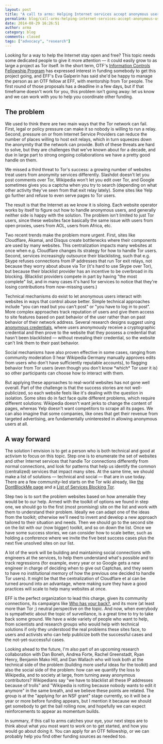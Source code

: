 ```yaml
---
layout: post
title: "A call to arms: Helping Internet services accept anonymous users"
permalink: blog/call-arms-helping-internet-services-accept-anonymous-users
date: 2014-08-29 16:26:51
author: arma
category: blog
comments: closed
tags: ["advocacy", "research"]
---
```


Looking for a way to help the Internet stay open and free? This topic needs some dedicated people to give it more attention — it could easily grow to as large a project as Tor itself. In the short term, OTF's [Information Controls Fellowship Program](https://www.opentechfund.org/labs/fellowships) has expressed interest in funding somebody to get this project going, and EFF's Eva Galperin has said she'd be happy to manage the person as an OTF fellow at EFF, with mentorship from Tor people. The first round of those proposals has a deadline in a few days, but if that timeframe doesn't work for you, this problem isn't going away: let us know and we can work with you to help you coordinate other funding.

The problem
-----------

We used to think there are two main ways that the Tor network can fail. First, legal or policy pressure can make it so nobody is willing to run a relay. Second, pressure on or from Internet Service Providers can reduce the number of places willing to host exit relays, which in turn squeezes down the anonymity that the network can provide. Both of these threats are hard to solve, but they are challenges that we've known about for a decade, and due in large part to strong ongoing collaborations we have a pretty good handle on them.

We missed a third threat to Tor's success: a growing number of websites treat users from anonymity services differently. Slashdot doesn't let you post comments over Tor, Wikipedia won't let you edit over Tor, and Google sometimes gives you a captcha when you try to search (depending on what other activity they've seen from that exit relay lately). Some sites like Yelp go further and refuse to even serve pages to Tor users.

The result is that the Internet as we know it is siloing. Each website operator works by itself to figure out how to handle anonymous users, and generally neither side is happy with the solution. The problem isn't limited to just Tor users, since these websites face basically the same issue with users from open proxies, users from AOL, users from Africa, etc.

Two recent trends make the problem more urgent. First, sites like Cloudflare, Akamai, and Disqus create bottlenecks where their components are used by many websites. This centralization impacts many websites at once when e.g. Cloudflare changes its strategy for how to handle Tor users. Second, services increasingly outsource their blacklisting, such that e.g. Skype refuses connections from IP addresses that run Tor exit relays, not because they worry about abuse via Tor (it's hard to use Skype over Tor), but because their blacklist provider has an incentive to be overbroad in its blocking. (Blacklist providers compete in part by having "the most complete" list, and in many cases it's hard for services to notice that they're losing contributions from now-missing users.)

Technical mechanisms do exist to let anonymous users interact with websites in ways that control abuse better. Simple technical approaches include "you can read but you can't post" or "you have to log in to post". More complex approaches track reputation of users and give them access to site features based on past behavior of the user rather than on past behavior of their network address. Several research designs suggest using [anonymous credentials](http://freehaven.net/anonbib/#oakland11-formalizing), where users anonymously receive a cryptographic credential and then prove to the website that they possess a credential that hasn't been blacklisted — without revealing their credential, so the website can't link them to their past behavior.

Social mechanisms have also proven effective in some cases, ranging from community moderation (I hear Wikipedia Germany manually approves edits from users who don't have sufficiently reputable accounts), to flagging behavior from Tor users (even though you don't know \*which\* Tor user it is) so other participants can choose how to interact with them.

But applying these approaches to real-world websites has not gone well overall. Part of the challenge is that the success stories are not well-publicized, so each website feels like it's dealing with the question in isolation. Some sites do in fact face quite different problems, which require different solutions: Wikipedia doesn't want jerks to change the content of pages, whereas Yelp doesn't want competitors to scrape all its pages. We can also imagine that some companies, like ones that get their revenue from targeted advertising, are fundamentally uninterested in allowing anonymous users at all.

A way forward
-------------

The solution I envision is to get a person who is both technical and good at activism to focus on this topic. Step one is to enumerate the set of websites and other Internet services that handle Tor connections differently from normal connections, and look for patterns that help us identify the common (centralized) services that impact many sites. At the same time, we should make a list of solutions — technical and social — that are in use today. There are a few community-led starts on the Tor wiki already, like [the DontBlockMe page](https://trac.torproject.org/projects/tor/wiki/org/projects/DontBlockMe) and a [List of Services Blocking Tor](https://trac.torproject.org/projects/tor/wiki/org/doc/ListOfServicesBlockingTor).

Step two is to sort the problem websites based on how amenable they would be to our help. Armed with the toolkit of options we found in step one, we should go to the first (most promising) site on the list and work with them to understand their problem. Ideally we can adapt one of the ideas from the toolkit; otherwise we'll need to invent and develop a new approach tailored to their situation and needs. Then we should go to the second site on the list with our (now bigger) toolkit, and so on down the list. Once we have some success stories, we can consider how to scale better, such as holding a conference where we invite the five best success cases plus the next five unsolved sites on our list.

A lot of the work will be building and maintaining social connections with engineers at the services, to help them understand what's possible and to track regressions (for example, every year or so Google gets a new engineer in charge of deciding when to give out Captchas, and they seem to have no institutional memory of how the previous one decided to handle Tor users). It might be that the centralization of Cloudflare et al can be turned around into an advantage, where making sure they have a good practices will scale to help many websites at once.

EFF is the perfect organization to lead this charge, given its community connections, its campaigns like [Who has your back?](https://www.eff.org/who-has-your-back-2014), and its more (at least more than Tor ;) neutral perspective on the topic. And now, when everybody is sympathetic about the topic of surveillance, is a great time to try to take back some ground. We have a wide variety of people who want to help, from scientists and research groups who would help with technical solutions if only they understood the real problems these sites face, to users and activists who can help publicize both the successful cases and the not-yet-successful cases.

Looking ahead to the future, I'm also part of an upcoming research collaboration with Dan Boneh, Andrea Forte, Rachel Greenstadt, Ryan Henry, Benjamin Mako Hill, and Dan Wallach who will look both at the technical side of the problem (building more useful ideas for the toolkit) and also the social side of the problem: how can we quantify the loss to Wikipedia, and to society at large, from turning away anonymous contributors? Wikipedians say "we have to blacklist all these IP addresses because of trolls" and "Wikipedia is rotting because nobody wants to edit it anymore" in the same breath, and we believe these points are related. The group is at the "applying for an NSF grant" stage currently, so it will be a year or more before funding appears, but I mention it because we should get somebody to get the ball rolling now, and hopefully we can expect reinforcements to appear as momentum builds.

In summary, if this call to arms catches your eye, your next steps are to think about what you most want to work on to get started, and how you would go about doing it. You can apply for an OTF fellowship, or we can probably help you find other funding sources as needed too.
